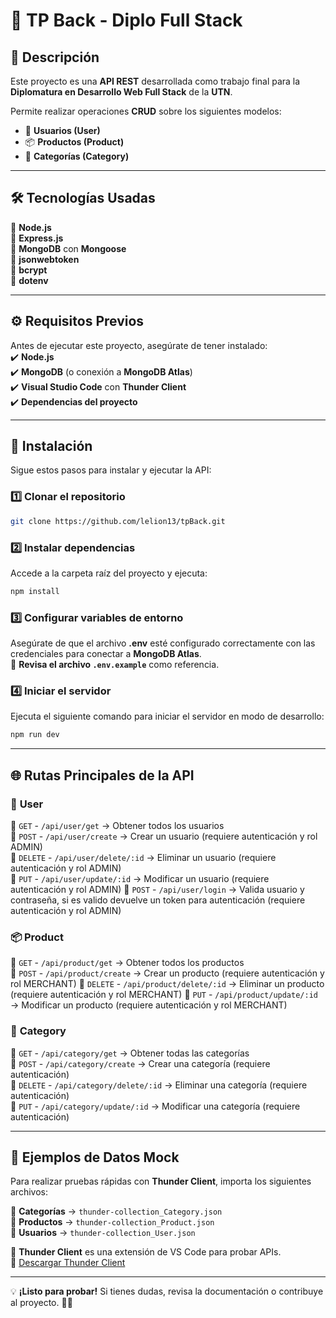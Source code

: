 
# 🚀 TP Back - Diplo Full Stack

## 📌 Descripción  
Este proyecto es una **API REST** desarrollada como trabajo final para la **Diplomatura en Desarrollo Web Full Stack** de la **UTN**.  

Permite realizar operaciones **CRUD** sobre los siguientes modelos:  
- 👤 **Usuarios (User)**  
- 📦 **Productos (Product)**  
- 📂 **Categorías (Category)**  

---

## 🛠 Tecnologías Usadas  
🔹 **Node.js**  
🔹 **Express.js**  
🔹 **MongoDB** con **Mongoose**  
🔹 **jsonwebtoken**  
🔹 **bcrypt**  
🔹 **dotenv**  

---

## ⚙️ Requisitos Previos  
Antes de ejecutar este proyecto, asegúrate de tener instalado:  
✔️ **Node.js**  
✔️ **MongoDB** (o conexión a **MongoDB Atlas**)  
✔️ **Visual Studio Code** con **Thunder Client**  
✔️ **Dependencias del proyecto**  

---

## 🚀 Instalación  
Sigue estos pasos para instalar y ejecutar la API:  

### 1️⃣ Clonar el repositorio  
```sh
git clone https://github.com/lelion13/tpBack.git
```

### 2️⃣ Instalar dependencias  
Accede a la carpeta raíz del proyecto y ejecuta:  
```sh
npm install
```

### 3️⃣ Configurar variables de entorno  
Asegúrate de que el archivo **.env** esté configurado correctamente con las credenciales para conectar a **MongoDB Atlas**.  
📌 **Revisa el archivo `.env.example`** como referencia.

### 4️⃣ Iniciar el servidor  
Ejecuta el siguiente comando para iniciar el servidor en modo de desarrollo:  
```sh
npm run dev
```

---

## 🌐 Rutas Principales de la API  

### 👤 **User**  
📌 `GET` - `/api/user/get` → Obtener todos los usuarios  
📌 `POST` - `/api/user/create` → Crear un usuario (requiere autenticación y rol ADMIN)  
📌 `DELETE` - `/api/user/delete/:id` → Eliminar un usuario (requiere autenticación y rol ADMIN)  
📌 `PUT` - `/api/user/update/:id` → Modificar un usuario (requiere autenticación y rol ADMIN)
📌 `POST` - `/api/user/login` → Valida usuario y contraseña, si es valido devuelve un token para autenticación (requiere autenticación y rol ADMIN)

### 📦 **Product**  
📌 `GET` - `/api/product/get` → Obtener todos los productos  
📌 `POST` - `/api/product/create` → Crear un producto (requiere autenticación y rol MERCHANT) 
📌 `DELETE` - `/api/product/delete/:id` → Eliminar un producto (requiere autenticación y rol MERCHANT)
📌 `PUT` - `/api/product/update/:id` → Modificar un producto (requiere autenticación y rol MERCHANT)

### 📂 **Category**  
📌 `GET` - `/api/category/get` → Obtener todas las categorías  
📌 `POST` - `/api/category/create` → Crear una categoría (requiere autenticación)  
📌 `DELETE` - `/api/category/delete/:id` → Eliminar una categoría (requiere autenticación)  
📌 `PUT` - `/api/category/update/:id` → Modificar una categoría (requiere autenticación)  

---

## 🔧 **Ejemplos de Datos Mock**  
Para realizar pruebas rápidas con **Thunder Client**, importa los siguientes archivos:  

📂 **Categorías** → `thunder-collection_Category.json`  
📂 **Productos** → `thunder-collection_Product.json`  
📂 **Usuarios** → `thunder-collection_User.json`  

📌 **Thunder Client** es una extensión de VS Code para probar APIs.  
🔗 [Descargar Thunder Client](https://marketplace.visualstudio.com/items?itemName=rangav.vscode-thunder-client)  

---

💡 **¡Listo para probar!** Si tienes dudas, revisa la documentación o contribuye al proyecto. 🎯🚀  
```
